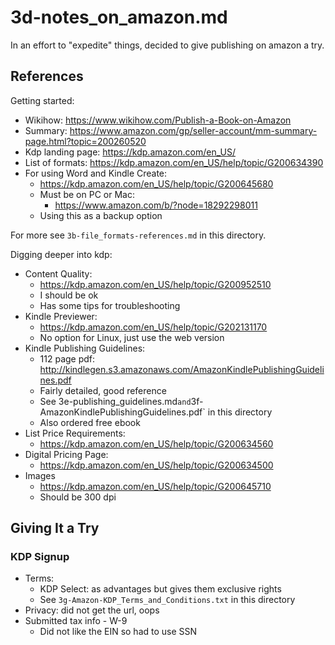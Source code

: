 
# 3d-notes_on_amazon.md

In an effort to "expedite" things, decided to give publishing on amazon a try.

## References

Getting started:

- Wikihow: https://www.wikihow.com/Publish-a-Book-on-Amazon
- Summary: https://www.amazon.com/gp/seller-account/mm-summary-page.html?topic=200260520
- Kdp landing page: https://kdp.amazon.com/en_US/
- List of formats: https://kdp.amazon.com/en_US/help/topic/G200634390
- For using Word and Kindle Create:
  - https://kdp.amazon.com/en_US/help/topic/G200645680
  - Must be on PC or Mac:
    - https://www.amazon.com/b/?node=18292298011
  - Using this as a backup option

For more see `3b-file_formats-references.md` in this directory.

Digging deeper into kdp:

- Content Quality:
  - https://kdp.amazon.com/en_US/help/topic/G200952510
  - I should be ok
  - Has some tips for troubleshooting
- Kindle Previewer:
  - https://kdp.amazon.com/en_US/help/topic/G202131170
  - No option for Linux, just use the web version
- Kindle Publishing Guidelines:
  - 112 page pdf: http://kindlegen.s3.amazonaws.com/AmazonKindlePublishingGuidelines.pdf
  - Fairly detailed, good reference
  - See 3e-publishing_guidelines.md` and `3f-AmazonKindlePublishingGuidelines.pdf` in this directory
  - Also ordered free ebook
- List Price Requirements:
  - https://kdp.amazon.com/en_US/help/topic/G200634560
- Digital Pricing Page:
  - https://kdp.amazon.com/en_US/help/topic/G200634500
- Images
  - https://kdp.amazon.com/en_US/help/topic/G200645710
  - Should be 300 dpi

## Giving It a Try

### KDP Signup

- Terms:
  - KDP Select: as advantages but gives them exclusive rights
  - See `3g-Amazon-KDP_Terms_and_Conditions.txt` in this directory
- Privacy: did not get the url, oops
- Submitted tax info - W-9
  - Did not like the EIN so had to use SSN


